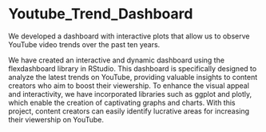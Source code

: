 # Youtube_Trend_Dashboard
We developed a dashboard with interactive plots that allow us to observe YouTube video trends over the past ten years.

We have created an interactive and dynamic dashboard using the flexdashboard library in RStudio. This dashboard is specifically designed to analyze the latest trends on YouTube, providing valuable insights to content creators who aim to boost their viewership. To enhance the visual appeal and interactivity, we have incorporated libraries such as ggplot and plotly, which enable the creation of captivating graphs and charts. With this project, content creators can easily identify lucrative areas for increasing their viewership on YouTube.
